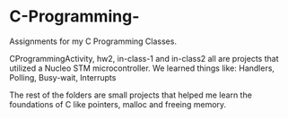 # C-Programming-
Assignments for my C Programming Classes.

CProgrammingActivity, hw2, in-class-1 and in-class2 all are projects that utilized a Nucleo STM microcontroller.
We learned things like:
Handlers, Polling, Busy-wait, Interrupts

The rest of the folders are small projects that helped me learn the foundations of C like pointers, malloc and freeing memory.

